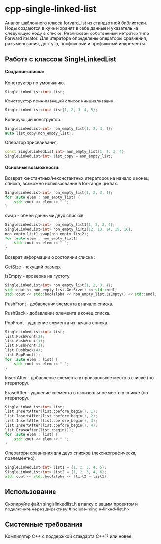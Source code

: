 # cpp-single-linked-list
Аналог шаблонного класса forvard_list из стандартной библиотеки. Ноды создаются в куче и хранят в себе данные и указатель на следующую ноду в списке.
Реализован собственный иетратор типа Forward iterator. Для итератора определены операторы сравнения, разыменования, доступа, посфиксный и префиксный инкременты.

## Работа с классом SingleLinkedList
#### Создание списка:
Конструктор по умолчанию.
```CPP
SingleLinkedList<int> list;
```
Конструктор принимающий список инициализации.
```CPP
SingleLinkedList<int> list{1, 2, 3, 4, 5};
```
Копирующий конструктор.
```CPP
SingleLinkedList<int> non_empty_list{1, 2, 3, 4};
auto list_copy(non_empty_list);
```
Оператор присваивания.
```CPP
const SingleLinkedList<int> non_empty_list{1, 2, 3, 4};
SingleLinkedList<int> list_copy = non_empty_list;
```
#### Основные возможности:
Возврат константных/неконстантных итераторов на начало и конец списка, возможно использование в for-range циклах.
```CPP
SingleLinkedList<int> non_empty_list{1, 2, 3, 4};
for (auto elem : non_empty_list) {
    std::cout << elem << " ";
}
```
swap - обмен данными двух списков.
```CPP
SingleLinkedList<int> non_empty_list1{1, 2, 3, 4};
SingleLinkedList<int> non_empty_list2{12, 13, 14, 15, 16};
non_empty_list1.swap(non_empty_list2);
for (auto elem : non_empty_list1) {
    std::cout << elem << " ";
}
```
 Возврат информации о состоянии списка :
 
 GetSize - текущий размер.
 
 IsEmpty - проверка на пустоту.
 ```CPP
SingleLinkedList<int> non_empty_list{1, 2, 3, 4};
std::cout << non_empty_list.GetSize() << std::endl;
std::cout << std::boolalpha << non_empty_list.IsEmpty() << std::endl;
```
PushFront - добавление элемента в начало списка.

PushBack - добавление элемента в конец списка.

PopFront - удаление элемента из начала списка.
```CPP
SingleLinkedList<int> list;
list.PushFront(2);
list.PushFront(1);
list.PushFront(3);
list.Pushback(4);
list.PopFront();
for (auto elem : list) {
    std::cout << elem << " ";
}
```
InsertAfter - добавление элемента в произвольное место в списке (по итератору).

EraseAfter - удаление элемента в произвольное место в списке (по итератору).
```CPP
SingleLinkedList<int> list;
list.InsertAfter(list.cbefore_begin(), 1);
list.InsertAfter(list.cbefore_begin(), 2);
list.InsertAfter(list.cbefore_begin(), 3);
list.InsertAfter(list.cbefore_begin(), 4);
list.EraseAfter(list.cbegin());
for (auto elem : list) {
    std::cout << elem << " ";
}
```
Операторы сравнения для двух списков (лексикографически, поэлементно).
```CPP
SingleLinkedList<int> list1 = {1, 2, 3, 4, 5};
SingleLinkedList<int> list2 = {1, 2, 3, 4, 6};
std::cout << std::boolalpha << (list2 > list1);
```
## Использование
Скопируйте файл singlelinkedlist.h в папку с вашим проектом и подключите через директиву #include<single-linked-list.h>
## Системные требования
Компилятор С++ с поддержкой стандарта C++17 или новее
